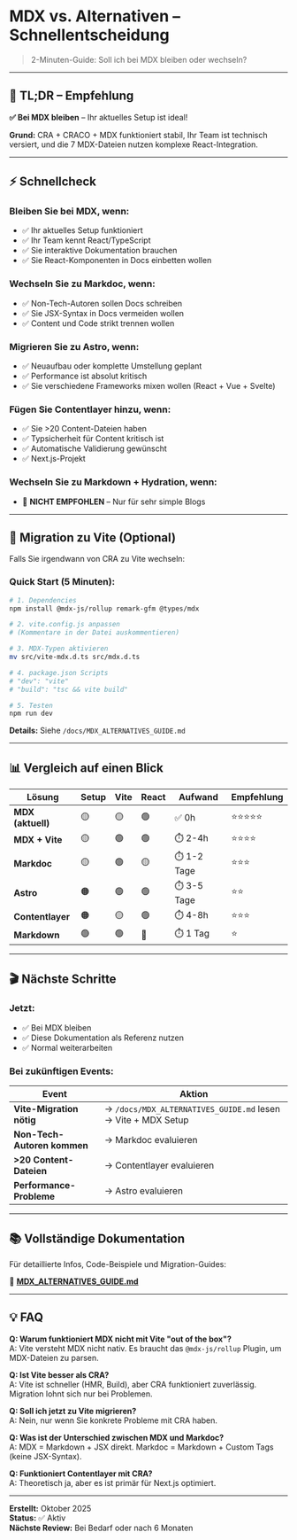# MDX vs. Alternativen – Schnellentscheidung

> 2-Minuten-Guide: Soll ich bei MDX bleiben oder wechseln?

---

## 🎯 TL;DR – Empfehlung

**✅ Bei MDX bleiben** – Ihr aktuelles Setup ist ideal!

**Grund:** CRA + CRACO + MDX funktioniert stabil, Ihr Team ist technisch versiert, und die 7 MDX-Dateien nutzen komplexe React-Integration.

---

## ⚡ Schnellcheck

### Bleiben Sie bei MDX, wenn:

- ✅ Ihr aktuelles Setup funktioniert
- ✅ Ihr Team kennt React/TypeScript
- ✅ Sie interaktive Dokumentation brauchen
- ✅ Sie React-Komponenten in Docs einbetten wollen

### Wechseln Sie zu Markdoc, wenn:

- ✅ Non-Tech-Autoren sollen Docs schreiben
- ✅ Sie JSX-Syntax in Docs vermeiden wollen
- ✅ Content und Code strikt trennen wollen

### Migrieren Sie zu Astro, wenn:

- ✅ Neuaufbau oder komplette Umstellung geplant
- ✅ Performance ist absolut kritisch
- ✅ Sie verschiedene Frameworks mixen wollen (React + Vue + Svelte)

### Fügen Sie Contentlayer hinzu, wenn:

- ✅ Sie >20 Content-Dateien haben
- ✅ Typsicherheit für Content kritisch ist
- ✅ Automatische Validierung gewünscht
- ✅ Next.js-Projekt

### Wechseln Sie zu Markdown + Hydration, wenn:

- 🚫 **NICHT EMPFOHLEN** – Nur für sehr simple Blogs

---

## 🔄 Migration zu Vite (Optional)

Falls Sie irgendwann von CRA zu Vite wechseln:

### Quick Start (5 Minuten):

```bash
# 1. Dependencies
npm install @mdx-js/rollup remark-gfm @types/mdx

# 2. vite.config.js anpassen
# (Kommentare in der Datei auskommentieren)

# 3. MDX-Typen aktivieren
mv src/vite-mdx.d.ts src/mdx.d.ts

# 4. package.json Scripts
# "dev": "vite"
# "build": "tsc && vite build"

# 5. Testen
npm run dev
```

**Details:** Siehe `/docs/MDX_ALTERNATIVES_GUIDE.md`

---

## 📊 Vergleich auf einen Blick

| Lösung | Setup | Vite | React | Aufwand | Empfehlung |
|--------|-------|------|-------|---------|------------|
| **MDX (aktuell)** | 🟡 | 🟡 | 🟢 | ✅ 0h | ⭐⭐⭐⭐⭐ |
| **MDX + Vite** | 🟡 | 🟢 | 🟢 | ⏱️ 2-4h | ⭐⭐⭐⭐ |
| **Markdoc** | 🟡 | 🟢 | 🟡 | ⏱️ 1-2 Tage | ⭐⭐⭐ |
| **Astro** | 🟠 | 🟢 | 🟢 | ⏱️ 3-5 Tage | ⭐⭐ |
| **Contentlayer** | 🟠 | 🟡 | 🟢 | ⏱️ 4-8h | ⭐⭐⭐ |
| **Markdown** | 🟢 | 🟢 | 🔴 | ⏱️ 1 Tag | ⭐ |

---

## 🎬 Nächste Schritte

### Jetzt:
- ✅ Bei MDX bleiben
- ✅ Diese Dokumentation als Referenz nutzen
- ✅ Normal weiterarbeiten

### Bei zukünftigen Events:

| Event | Aktion |
|-------|--------|
| **Vite-Migration nötig** | → `/docs/MDX_ALTERNATIVES_GUIDE.md` lesen → Vite + MDX Setup |
| **Non-Tech-Autoren kommen** | → Markdoc evaluieren |
| **>20 Content-Dateien** | → Contentlayer evaluieren |
| **Performance-Probleme** | → Astro evaluieren |

---

## 📚 Vollständige Dokumentation

Für detaillierte Infos, Code-Beispiele und Migration-Guides:

📖 **[MDX_ALTERNATIVES_GUIDE.md](./MDX_ALTERNATIVES_GUIDE.md)**

---

## 💡 FAQ

**Q: Warum funktioniert MDX nicht mit Vite "out of the box"?**  
A: Vite versteht MDX nicht nativ. Es braucht das `@mdx-js/rollup` Plugin, um MDX-Dateien zu parsen.

**Q: Ist Vite besser als CRA?**  
A: Vite ist schneller (HMR, Build), aber CRA funktioniert zuverlässig. Migration lohnt sich nur bei Problemen.

**Q: Soll ich jetzt zu Vite migrieren?**  
A: Nein, nur wenn Sie konkrete Probleme mit CRA haben.

**Q: Was ist der Unterschied zwischen MDX und Markdoc?**  
A: MDX = Markdown + JSX direkt. Markdoc = Markdown + Custom Tags (keine JSX-Syntax).

**Q: Funktioniert Contentlayer mit CRA?**  
A: Theoretisch ja, aber es ist primär für Next.js optimiert.

---

**Erstellt:** Oktober 2025  
**Status:** ✅ Aktiv  
**Nächste Review:** Bei Bedarf oder nach 6 Monaten




